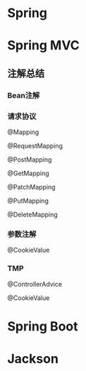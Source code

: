 # Spring







# Spring MVC









## 注解总结

### Bean注解



### 请求协议

@Mapping

@RequestMapping

@PostMapping

@GetMapping

@PatchMapping

@PutMapping

@DeleteMapping



### 参数注解

@CookieValue



### TMP

@ControllerAdvice

@CookieValue





# Spring Boot







# Jackson